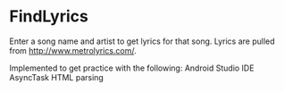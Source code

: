 FindLyrics
==========
Enter a song name and artist to get lyrics for that song. Lyrics are pulled from http://www.metrolyrics.com/.

Implemented to get practice with the following:
  Android Studio IDE
  AsyncTask
  HTML parsing

